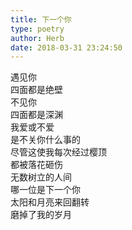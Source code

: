 ```yaml
---  
title: 下一个你  
type: poetry  
author: Herb  
date: 2018-03-31 23:24:50    
---  
```

遇见你  
四面都是绝壁  
不见你  
四面都是深渊    
我爱或不爱  
是不关你什么事的  
尽管这使我每次经过樱顶  
都被落花砸伤    
无数树立的人间  
哪一位是下一个你  
太阳和月亮来回翻转  
磨掉了我的岁月